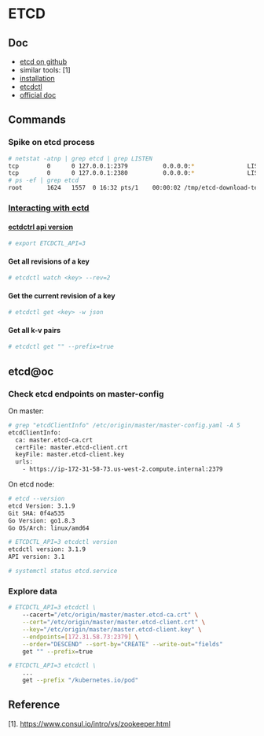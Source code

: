 # ETCD

## Doc

* [etcd on github](https://github.com/coreos/etcd)
* similar tools: [1]
* [installation](https://github.com/coreos/etcd/releases/)
* [etcdctl](https://github.com/coreos/etcd/tree/master/etcdctl)
* [official doc](https://github.com/coreos/etcd/blob/master/Documentation/docs.md)

## Commands

### Spike on etcd process

```sh
# netstat -atnp | grep etcd | grep LISTEN
tcp        0      0 127.0.0.1:2379          0.0.0.0:*               LISTEN      1624/etcd           
tcp        0      0 127.0.0.1:2380          0.0.0.0:*               LISTEN      1624/etcd           
# ps -ef | grep etcd                                                             
root       1624   1557  0 16:32 pts/1    00:00:02 /tmp/etcd-download-test/etcd
```

### [Interacting with ectd](https://github.com/coreos/etcd/blob/master/Documentation/dev-guide/interacting_v3.md)

#### [ectdctrl api version](https://github.com/coreos/etcd/blob/master/Documentation/dev-guide/interacting_v3.md)

```sh
# export ETCDCTL_API=3
```

#### Get all revisions of a key

```sh
# etcdctl watch <key> --rev=2
```

#### Get the current revision of a key

```sh
# etcdctl get <key> -w json
```

#### Get all k-v pairs

```sh
# etcdctl get "" --prefix=true
```

## etcd@oc

### Check etcd endpoints on master-config
On master:

```sh
# grep "etcdClientInfo" /etc/origin/master/master-config.yaml -A 5
etcdClientInfo:
  ca: master.etcd-ca.crt
  certFile: master.etcd-client.crt
  keyFile: master.etcd-client.key
  urls:
    - https://ip-172-31-58-73.us-west-2.compute.internal:2379
```

On etcd node:

```sh
# etcd --version
etcd Version: 3.1.9
Git SHA: 0f4a535
Go Version: go1.8.3
Go OS/Arch: linux/amd64

# ETCDCTL_API=3 etcdctl version
etcdctl version: 3.1.9
API version: 3.1

# systemctl status etcd.service
```

### Explore data

```sh
# ETCDCTL_API=3 etcdctl \
    --cacert="/etc/origin/master/master.etcd-ca.crt" \
    --cert="/etc/origin/master/master.etcd-client.crt" \
    --key="/etc/origin/master/master.etcd-client.key" \
    --endpoints=[172.31.58.73:2379] \
    --order="DESCEND" --sort-by="CREATE" --write-out="fields"
    get "" --prefix=true

# ETCDCTL_API=3 etcdctl \
    ...
    get --prefix "/kubernetes.io/pod"
```

## Reference

[1]. https://www.consul.io/intro/vs/zookeeper.html
